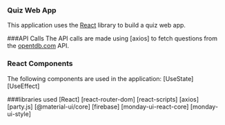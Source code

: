 ### Quiz Web App
This application uses the [React](https://reactjs.org/) library to build a quiz web app.


###API Calls
The API calls are made using [axios] to fetch questions from the [opentdb.com](https://opentdb.com/api.php) API.




### React Components
The following components are used in the application:
[UseState]
[UseEffect]


###libraries used
[React]
[react-router-dom]
[react-scripts]
[axios]
[party.js]
[@material-ui/core]
[firebase]
[monday-ui-react-core]
[monday-ui-style]

